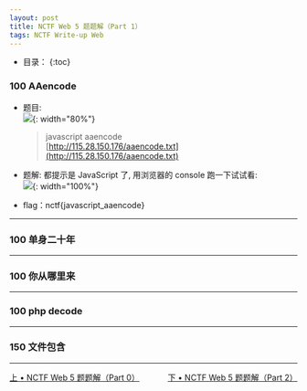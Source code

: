 ```yaml
---
layout: post
title: NCTF Web 5 题题解（Part 1）
tags: NCTF Write-up Web
---
```


* 目录：
{:toc}

### 100 AAencode  
* 题目:  
![](http://r.photo.store.qq.com/psb?/V11aPCg53lyBwf/*bgOs61*KFAG82G7BTNqrGItjt.ktJ5DEHDJE5kTwZ0!/r/dLAAAAAAAAAA){: width="80%"}  

	> javascript aaencode  
	> [http://115.28.150.176/aaencode.txt](http://115.28.150.176/aaencode.txt)  

* 题解:
都提示是 JavaScript 了, 用浏览器的 console 跑一下试试看:  
![](http://r.photo.store.qq.com/psb?/V11aPCg53lyBwf/7emM69dnS7ZiLfZmcGMc1mk0P7QN6H3wAiN4oNL7DWc!/r/dK0AAAAAAAAA){: width="100%"}  

* flag：nctf{javascript_aaencode}
<hr>

### 100 单身二十年  
<hr>

### 100 你从哪里来  
<hr>

### 100 php decode  
<hr>

### 150 文件包含  
<hr>

<div style="display:inline;float:left">  
	<a href="http://127.0.0.1:6582/2016/10/02/writeup-nctf-web-part-0.html">上 • NCTF Web 5 题题解（Part 0）</a>  
</div>  
<div style="display:inline;float:right">  
	<a href="http://127.0.0.1:6582/2016/10/02/writeup-nctf-web-part-2.html">下 • NCTF Web 5 题题解（Part 2）</a>  
</div>